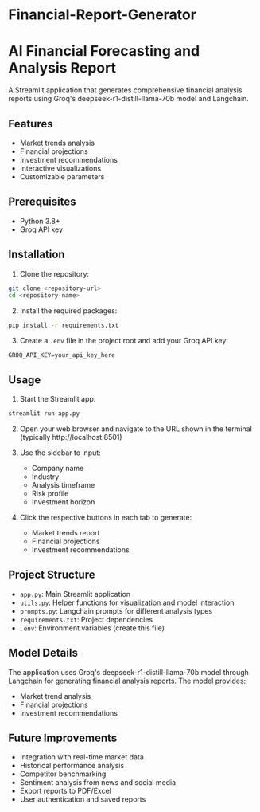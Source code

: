 # Financial-Report-Generator
# AI Financial Forecasting and Analysis Report

A Streamlit application that generates comprehensive financial analysis reports using Groq's deepseek-r1-distill-llama-70b model and Langchain.

## Features

- Market trends analysis
- Financial projections
- Investment recommendations
- Interactive visualizations
- Customizable parameters

## Prerequisites

- Python 3.8+
- Groq API key

## Installation

1. Clone the repository:
```bash
git clone <repository-url>
cd <repository-name>
```

2. Install the required packages:
```bash
pip install -r requirements.txt
```

3. Create a `.env` file in the project root and add your Groq API key:
```
GROQ_API_KEY=your_api_key_here
```

## Usage

1. Start the Streamlit app:
```bash
streamlit run app.py
```

2. Open your web browser and navigate to the URL shown in the terminal (typically http://localhost:8501)

3. Use the sidebar to input:
   - Company name
   - Industry
   - Analysis timeframe
   - Risk profile
   - Investment horizon

4. Click the respective buttons in each tab to generate:
   - Market trends report
   - Financial projections
   - Investment recommendations

## Project Structure

- `app.py`: Main Streamlit application
- `utils.py`: Helper functions for visualization and model interaction
- `prompts.py`: Langchain prompts for different analysis types
- `requirements.txt`: Project dependencies
- `.env`: Environment variables (create this file)

## Model Details

The application uses Groq's deepseek-r1-distill-llama-70b model through Langchain for generating financial analysis reports. The model provides:

- Market trend analysis
- Financial projections
- Investment recommendations

## Future Improvements

- Integration with real-time market data
- Historical performance analysis
- Competitor benchmarking
- Sentiment analysis from news and social media
- Export reports to PDF/Excel
- User authentication and saved reports 


